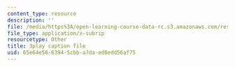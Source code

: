 ```yaml
---
content_type: resource
description: ''
file: /media/https%3A/open-learning-course-data-rc.s3.amazonaws.com/res-15-003-shaping-the-future-of-work-15-662x-spring-2016/65e64e5663945cbba7daed8edd56af75_juxuwNK3G-c.vtt
file_type: application/x-subrip
resourcetype: Other
title: 3play caption file
uid: 65e64e56-6394-5cbb-a7da-ed8edd56af75
---
```

